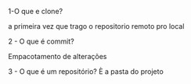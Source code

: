 1-O que e clone?

 a primeira vez que trago o repositorio remoto pro local

2 - O que é commit?

Empacotamento de alterações

 3 - O que é um repositório?
È a pasta do projeto
